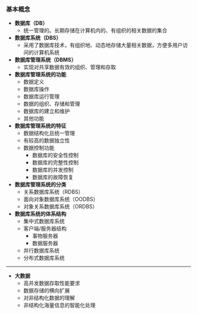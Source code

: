 ### 基本概念
  + **数据库（DB）**
    + 统一管理的。长期存储在计算机内的、有组织的相关数据的集合
  + **数据库系统（DBS）**
    + 采用了数据库技术，有组织地、动态地存储大量相关数据，方便多用户访问的计算机系统
  + **数据库管理系统（DBMS）**
    + 实现对共享数据有效的组织、管理和存取
  + **数据库管理系统的功能**
    + 数据定义
    + 数据库操作
    + 数据库运行管理
    + 数据的组织、存储和管理
    + 数据库的建立和维护
    + 其他功能
  + **数据库管理系统的特征**
    + 数据结构化且统一管理
    + 有较高的数据独立性
    + 数据控制功能
      + 数据库的安全性控制
      + 数据库的完整性控制
      + 数据库的并发控制
      + 数据库的故障恢复
  + **数据库管理系统的分类**
    + 关系数据库系统（RDBS）
    + 面向对象数据库系统（OODBS）
    + 对象关系数据库系统（ORDBS）
  + **数据库系统的体系结构**
    + 集中式数据库系统
    + 客户端/服务器结构
      + 事物服务器
      + 数据服务器
    + 并行数据库系统
    + 分布式数据库系统
---
  + **大数据**
    + 高并发数据存取性能要求
    + 数据存储的横向扩展
    + 对非结构化数据的理解
    + 非结构化海量信息的智能化处理
